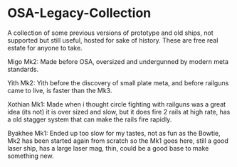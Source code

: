 # OSA-Legacy-Collection
A collection of some previous versions of prototype and old ships, not supported but still useful, hosted for sake of history. These are free real estate for anyone to take.

Migo Mk2: Made before OSA, oversized and undergunned by modern meta standards.

Yith Mk2: Yith before the discovery of small plate meta, and before railguns came to live, is faster than the Mk3.

Xothian Mk1: Made when i thought circle fighting with railguns was a great idea (its not) it is over sized and slow, but it does fire 2 rails at high rate, has a old stagger system that can make the rails fire rapidly.

Byakhee Mk1: Ended up too slow for my tastes, not as fun as the Bowtie, Mk2 has been started again from scratch so the Mk1 goes here, still a good laser ship, has a large laser mag, thin, could be a good base to make something new.

